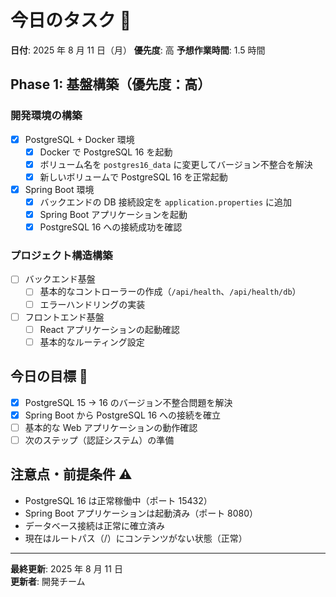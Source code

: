 # 今日のタスク 📅

**日付**: 2025 年 8 月 11 日（月）
**優先度**: 高
**予想作業時間**: 1.5 時間

## Phase 1: 基盤構築（優先度：高）

### 開発環境の構築

- [x] PostgreSQL + Docker 環境
  - [x] Docker で PostgreSQL 16 を起動
  - [x] ボリューム名を `postgres16_data` に変更してバージョン不整合を解決
  - [x] 新しいボリュームで PostgreSQL 16 を正常起動
- [x] Spring Boot 環境
  - [x] バックエンドの DB 接続設定を `application.properties` に追加
  - [x] Spring Boot アプリケーションを起動
  - [x] PostgreSQL 16 への接続成功を確認

### プロジェクト構造構築

- [ ] バックエンド基盤
  - [ ] 基本的なコントローラーの作成（`/api/health`、`/api/health/db`）
  - [ ] エラーハンドリングの実装
- [ ] フロントエンド基盤
  - [ ] React アプリケーションの起動確認
  - [ ] 基本的なルーティング設定

## 今日の目標 🎯

- [x] PostgreSQL 15 → 16 のバージョン不整合問題を解決
- [x] Spring Boot から PostgreSQL 16 への接続を確立
- [ ] 基本的な Web アプリケーションの動作確認
- [ ] 次のステップ（認証システム）の準備

## 注意点・前提条件 ⚠️

- PostgreSQL 16 は正常稼働中（ポート 15432）
- Spring Boot アプリケーションは起動済み（ポート 8080）
- データベース接続は正常に確立済み
- 現在はルートパス（/）にコンテンツがない状態（正常）

---

**最終更新**: 2025 年 8 月 11 日  
**更新者**: 開発チーム
